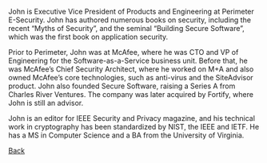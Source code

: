 John is Executive Vice President of Products and Engineering at
Perimeter E-Security. John has authored numerous books on security,
including the recent “Myths of Security”, and the seminal “Building
Secure Software”, which was the first book on application security.

Prior to Perimeter, John was at McAfee, where he was CTO and VP of
Engineering for the Software-as-a-Service business unit. Before that, he
was McAfee’s Chief Security Architect, where he worked on M+A and also
owned McAfee’s core technologies, such as anti-virus and the SiteAdvisor
product. John also founded Secure Software, raising a Series A from
Charles River Ventures. The company was later acquired by Fortify, where
John is still an advisor.

John is an editor for IEEE Security and Privacy magazine, and his
technical work in cryptography has been standardized by NIST, the IEEE
and IETF. He has a MS in Computer Science and a BA from the University
of Virginia.

[Back](OWASP_IRELAND_2010 "wikilink")